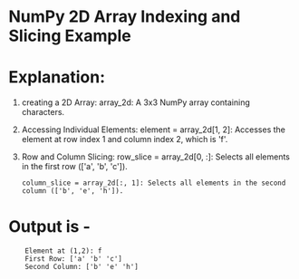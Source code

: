 # NumPy 2D Array Indexing and Slicing Example

# Explanation:

01. creating a 2D Array:
        array_2d: A 3x3 NumPy array containing characters.

02. Accessing Individual Elements:
        element = array_2d[1, 2]: Accesses the element at row index 1 and column index 2, which is 'f'.

03. Row and Column Slicing:
        row_slice = array_2d[0, :]: Selects all elements in the first row (['a', 'b', 'c']).

        column_slice = array_2d[:, 1]: Selects all elements in the second column (['b', 'e', 'h']).


# Output is -
        Element at (1,2): f
        First Row: ['a' 'b' 'c']
        Second Column: ['b' 'e' 'h']


